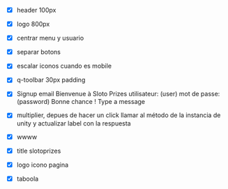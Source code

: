 - [x] header 100px
- [x] logo 800px
- [x] centrar menu y usuario
- [x] separar botons
- [x] escalar iconos cuando es mobile
- [x] q-toolbar 30px padding
- [x] Signup email
        Bienvenue à Sloto Prizes
        utilisateur: (user)
        mot de passe: (password)
        Bonne chance !
        Type a message
- [x] multiplier, depues de hacer un click llamar al método de la instancia de unity y actualizar label con la respuesta 


- [x] wwww
- [x] title slotoprizes
- [x] logo icono pagina
- [x] taboola